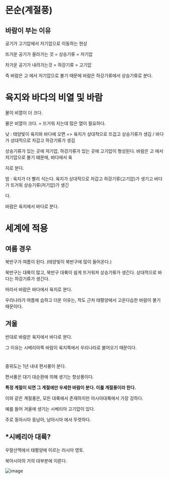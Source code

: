 # 몬순(계절풍)

## 바람이 부는 이유

공기가 고기압에서 저기압으로 이동하는 현상

뜨거운 공기가 올라가는 것 = 상승기류 = 저기압

차가운 공기가 내려가는것 = 하강기류 = 고기압

즉 바람은 고 에서 저기압으로 불기 때문에 바람은 하강기류에서 상승기류로 분다.


# 육지와 바다의 비열 및 바람

물이 비열이 더 크다.

물은 비열이 크다. = 뜨거워 지는데 많은 열이 필요하다.

낮 : 태양빛이 육지와 바다에 오면 => 육지가 상대적으로 뜨겁고 상승기류가 생김 / 바다가 상대적으로 차갑고 하강기류가 생김

상승기류가 있는 곳에 저기압, 하강기류가 있는 곳에 고기압이 형성된다. 바람은 고 에서 저기압으로 불기 떄문에, 바다에서 육

지로 분다.

밤 : 육지가 더 빨리 식는다. 육지가 상대적으로 차갑고 하강기류(고기압)가 생기고 바다가 뜨거워 상승기류(저기압)가 생긴

다.

바람은 육지에서 바다로 분다.

# 세계에 적용

## 여름 경우

북반구가 여름이 된다. (태양빛이 북반구에 많이 들어온다.) 

북반구는 대륙이 많고, 북반구 대륙이 쉽게 뜨거워져 상승기류가 생긴다. 상대적으로 바다는 하강기류가 생긴다.

따라서 바람은 바다에서 육지로 분다. 

우리나라가 여름에 습하고 더운 이유는, 적도 근처 태평양에서 고온다습한 바람이 불기 때문이다. 

## 겨울

반대로 바람은 육지에서 바다로 분다.

그 이유는 시베리아쪽 바람이 육지쪽에서 우리나라로 불어오기 때문이다.

# 

중위도는 1년 내내 편서풍이 분다.

편서풍은 대기 대순환에 의해 생기는 항상풍이다.

__특정 계절이 되면 그 계절에만 우세한 바람이 분다. 이를 계절풍이라 한다.__

이와 같은 계절풍은, 모든 대륙에서 존재하지만 아시아대륙에서 가장 강하다.

예를 들어 겨울에 생기는 시베리아 고기압이 있다.

주로 동아시아 동남아, 남아시아 에서 뚜렷하다.

## *시베리아 대륙?

우랄산맥에서 태평양에 이르는 러시아 영토.

북아시아의 거의 대부분에 이른다.

![image](https://user-images.githubusercontent.com/73323188/123817163-dfb97e80-d932-11eb-8921-7f29efdf21ef.png)

